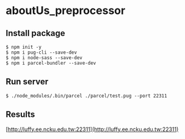 # aboutUs_preprocessor
## Install package
  ```
  $ npm init -y
  $ npm i pug-cli --save-dev
  $ npm i node-sass --save-dev
  $ npm i parcel-bundler --save-dev
  ```
## Run server
  ```
  $ ./node_modules/.bin/parcel ./parcel/test.pug --port 22311
  ```
## Results
[http://luffy.ee.ncku.edu.tw:22311](http://luffy.ee.ncku.edu.tw:22311)

